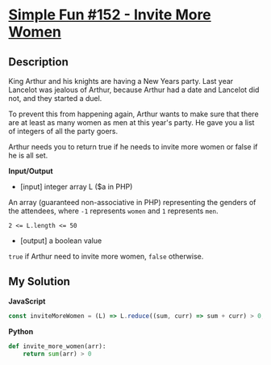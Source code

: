 # [Simple Fun #152 - Invite More Women](https://www.codewars.com/kata/58acfe4ae0201e1708000075)

## Description

King Arthur and his knights are having a New Years party. Last year Lancelot was jealous of Arthur, because Arthur had a date and Lancelot did not, and they started a duel.

To prevent this from happening again, Arthur wants to make sure that there are at least as many women as men at this year's party. He gave you a list of integers of all the party goers.

Arthur needs you to return true if he needs to invite more women or false if he is all set.

**Input/Output**

- [input] integer array L ($a in PHP)

An array (guaranteed non-associative in PHP) representing the genders of the attendees, where `-1` represents `women` and `1` represents `men`.

`2 <= L.length <= 50`

- [output] a boolean value

`true` if Arthur need to invite more women, `false` otherwise.

## My Solution

**JavaScript**

```js
const inviteMoreWomen = (L) => L.reduce((sum, curr) => sum + curr) > 0;
```

**Python**

```py
def invite_more_women(arr):
    return sum(arr) > 0
```
